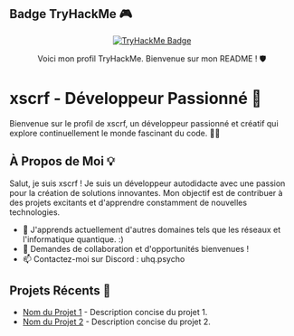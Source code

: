 ## Badge TryHackMe 🎮
<div align="center">
    <a href="https://tryhackme.com/p/xscrf">
        <img src="https://tryhackme-badges.s3.amazonaws.com/xscrf.png" alt="TryHackMe Badge">
    </a>
</div>
<p align="center">Voici mon profil TryHackMe. Bienvenue sur mon README ! 🛡️</p>

# xscrf - Développeur Passionné 🚀

Bienvenue sur le profil de xscrf, un développeur passionné et créatif qui explore continuellement le monde fascinant du code. 👨‍💻

## À Propos de Moi 💡

Salut, je suis xscrf ! Je suis un développeur autodidacte avec une passion pour la création de solutions innovantes. Mon objectif est de contribuer à des projets excitants et d'apprendre constamment de nouvelles technologies.

- 🌱 J'apprends actuellement d'autres domaines tels que les réseaux et l'informatique quantique. :)
- 💬 Demandes de collaboration et d'opportunités bienvenues !
- 📫 Contactez-moi sur Discord : uhq.psycho

## Projets Récents 🚧

- [Nom du Projet 1](lien_vers_le_projet_1) - Description concise du projet 1.
- [Nom du Projet 2](lien_vers_le_projet_2) - Description concise du projet 2.
